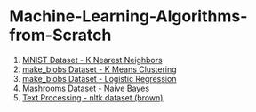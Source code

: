 # Machine-Learning-Algorithms-from-Scratch

1. <a href = "https://github.com/sameeksharathi/Machine-Learning-Algorithms-from-Scratch/tree/master/KNN%20-%20MNIST">MNIST Dataset - K Nearest Neighbors</a>
2. <a href = "https://github.com/sameeksharathi/Machine-Learning-Algorithms-from-Scratch/tree/master/K%20Means%20Clustering%20-%20make_blobs">make_blobs Dataset - K Means Clustering</a>
3. <a href = "https://github.com/sameeksharathi/Machine-Learning-Algorithms-from-Scratch/tree/master/Logistic%20Regression%20-%20make_blobs">make_blobs Dataset - Logistic Regression</a>
4. <a href = "https://github.com/sameeksharathi/Machine-Learning-Algorithms-from-Scratch/tree/master/Naive%20Bayes%20using%20Scratch%20-%20Mushrooms%20Dataset">Mashrooms Dataset - Naive Bayes</a>
5. <a href = "https://github.com/sameeksharathi/Machine-Learning-Algorithms-from-Scratch/blob/master/Text%20Processing.ipynb">Text Processing - nltk dataset (brown)</a>
